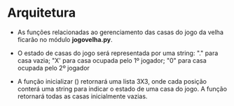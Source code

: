 # Arquitetura 

* As funções relacionadas ao gerenciamento das casas do jogo da velha ficarão no módulo **jogovelha.py**.

* O estado de casas do jogo será representada por uma string: "." para casa vazia; "X' para casa ocupada pelo 1º jogador; "0" para casa ocupada pelo 2º jogador

* A função inicializar () retornará uma lista 3X3, onde cada posição conterá uma string para indicar o estado de uma casa do jogo. A função retornará todas as casas inicialmente vazias.